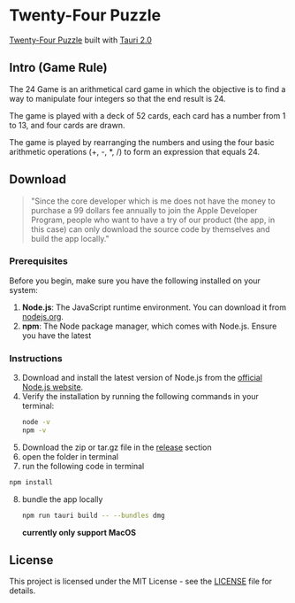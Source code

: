 # Twenty-Four Puzzle

[Twenty-Four Puzzle](https://en.wikipedia.org/wiki/24_(puzzle)) built with [Tauri 2.0](https://tauri.app/)

## Intro (Game Rule)
The 24 Game is an arithmetical card game in which the objective is to find a way to manipulate four integers so that the end result is 24.

The game is played with a deck of 52 cards, each card has a number from 1 to 13, and four cards are drawn.

The game is played by rearranging the numbers and using the four basic arithmetic operations (+, -, *, /) to form an expression that equals 24.

## Download
> "Since the core developer which is me does not have the money to purchase a 99 dollars fee annually to join the Apple Developer Program, people who want to have a try of our product (the app, in this case) can only download the source code by themselves and build the app locally."

### Prerequisites

Before you begin, make sure you have the following installed on your system:

1. **Node.js**: The JavaScript runtime environment. You can download it from [nodejs.org](https://nodejs.org/).
2. **npm**: The Node package manager, which comes with Node.js. Ensure you have the latest

### Instructions

3. Download and install the latest version of Node.js from the [official Node.js website](https://nodejs.org/).
4. Verify the installation by running the following commands in your terminal:
   ```sh
   node -v
   npm -v
   ```
5. Download the zip or tar.gz file in the [release](https://github.com/HelloWorld-er/Twenty-Four-Puzzle/releases) section
6. open the folder in terminal
7. run the following code in terminal
  ```sh
  npm install
  ```
8. bundle the app locally
   ```sh
   npm run tauri build -- --bundles dmg
   ```
   **currently only support MacOS**
  


## License
This project is licensed under the MIT License - see the [LICENSE](./LICENSE) file for details.
